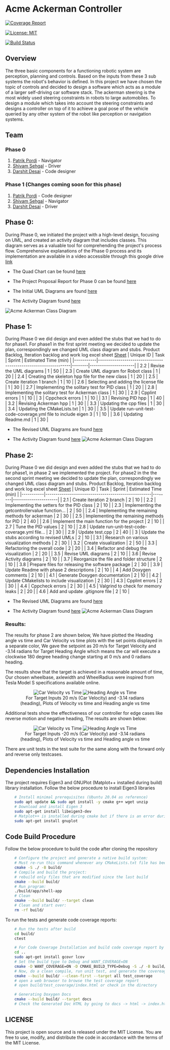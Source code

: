 # Acme Ackerman Controller

[![Coverage Report](https://codecov.io/gh/shivamsehgal77/Acme-Ackerman-Controller/branch/main/graph/badge.svg)](https://codecov.io/gh/shivamsehgal77/Acme-Ackerman-Controller) 

[![License: MIT](https://img.shields.io/badge/License-MIT-blue.svg)](https://opensource.org/licenses/MIT)

[![Build Status](https://github.com/shivamsehgal77/Acme-Ackerman-Controller/actions/workflows/run-unit-test-and-upload-codecov.yml/badge.svg)](https://github.com/shivamsehgal77/Acme-Ackerman-Controller/actions/workflows/run-unit-test-and-upload-codecov.yml)

## Overview

The three basic components for a functioning robotic system are perception, planning and controls. Based on the inputs from these 3 sub systems the robot's behavior is defined. In this project we have chosen the topic of controls and decided to design a software which acts as a module of a larger self-driving car software stack. The ackerman steering is the most widely used steering constraints in robots to large automobiles. To design a module which takes into account the steering constraints and designs a controller on top of it to achieve a goal pose of the vehicle queried by any other system of the robot like perception or navigation systems.

## Team 

### Phase 0
1. [Patrik Pordi](https://www.github.com/patrikpordi) - Navigator
2. [Shivam Sehgal](https://www.github.com/shivamsehgal77) - Driver
3. [Darshit Desai](https://www.github.com/darshit-desai) - Code designer

### Phase 1 (Changes coming soon for this phase)
1. [Patrik Pordi](https://www.github.com/patrikpordi) - Code designer
2. [Shivam Sehgal](https://www.github.com/shivamsehgal77) - Navigator
3. [Darshit Desai](https://www.github.com/darshit-desai) - Driver

## Phase 0:

During Phase 0, we initiated the project with a high-level design, focusing on UML, and created an activity diagram that includes classes. This diagram serves as a valuable tool for comprehending the project's process flow. Comprehensive explanations of the Phase 0 process and its implementation are available in a video accessible through this google drive [link](https://drive.google.com/file/d/1D6kjTWbVGHKaCZbz6bTfUVqyngHtdGbq/view?usp=share_link)

* The Quad Chart can be found [here](https://github.com/shivamsehgal77/Acme-Ackerman-Controller/tree/main/QuadChart/Initial_Phase0)

* The Project Proposal Report for Phase 0 can be found [here](https://github.com/shivamsehgal77/Acme-Ackerman-Controller/blob/main/Reports/Phase0/ENPM808X_Proposal_Phase0_AckermanSteeringControl.pdf)

* The Initial UML Diagrams are found [here](https://github.com/shivamsehgal77/Acme-Ackerman-Controller/tree/main/UML%20diagrams/Initial_Phase0)

* The Activity Diagram found [here](https://github.com/shivamsehgal77/Acme-Ackerman-Controller/blob/main/UML%20diagrams/Initial_Phase0/acme-ackerman-class-diagram.png)

<img src="UML-diagrams/Initial_Phase0/acme-ackerman-class-diagram.png" alt="Acme Ackerman Class Diagram" style="clip: rect(0px, auto, 20px, auto); max-width: 100%;">



## Phase 1:
During Phase 0 we did design and even added the stubs that we had to do for phase1. For phase1 in the first sprint meeting we decided to update the plan, correspondingly we changed UML class diagram and stubs. Product Backlog, Iteration backlog and work log excel sheet [Sheet](https://docs.google.com/spreadsheets/d/1ph1sYep433EigfkVelYI8igBHbYIN74LMEw9CF0V7-I/edit#gid=0 )
| Unique ID | Task                                                           | Sprint | Estimated Time (min) |
|-----------|----------------------------------------------------------------|--------|----------------------|
| 2.2       | Revise the UML diagrams                                        | 1      | 50                   |
| 2.3       | Create UML diagram for Robot class                             | 1      | 20                   |
| 2.4       | Creating the skeleton hpp file for the new class               | 1      | 20                   |
| 2.5       | Create iteration 1 branch                                      | 1      | 10                   |
| 2.6       | Selecting and adding the license file                          | 1      | 30                   |
| 2.7       | Implementing the solitary test for PID class                   | 1      | 20                   |
| 2.8       | Implementing the solitary test for Ackerman class              | 1      | 30                   |
| 2.9       | Cpplint errors                                                 | 1      | 10                   |
| 3         | Cppcheck errors                                                | 1      | 10                   |
| 3.1       | Revising PID hpp                                               | 1      | 40                   |
| 3.2       | Revising Ackerman hpp                                          | 1      | 30                   |
| 3.3       | Updating the cpp files                                         | 1      | 30                   |
| 3.4       | Updating the CMakeLists.txt                                    | 1      | 30                   |
| 3.5       | Update run-unit-test-code-coverage.yml file to include eigen 3 | 1      | 10                   |
| 3.6       | Updating Readme.md                                             | 1      | 30                   |

* The Revised UML Diagrams are found [here](https://github.com/shivamsehgal77/Acme-Ackerman-Controller/tree/main/UML%20diagrams/Revised_Phase1)

* The Activity Diagram found [here](https://github.com/shivamsehgal77/Acme-Ackerman-Controller/blob/main/UML%20diagrams/Revised_Phase1/acme-ackerman-class-diagram.png)
![Acme Ackerman Class Diagram](UML-diagrams/Revised_Phase1/acme-ackerman-class-diagram.png)

## Phase 2:
During Phase 0 we did design and even added the stubs that we had to do for phase1, in phase 2 we implemented the project. For phase2 in the the second sprint meeting we decided to update the plan, correspondingly we changed UML class diagram and stubs. Product Backlog, Iteration backlog and work log excel sheet [Sheet](https://docs.google.com/spreadsheets/d/1ph1sYep433EigfkVelYI8igBHbYIN74LMEw9CF0V7-I/edit#gid=0 )
| Unique ID | Task                                               | Sprint | Estimated Time (min) |
|-----------|----------------------------------------------------|--------|----------------------|
| 2.1       | Create iteration 2 branch                         | 2      | 10                   |
| 2.2       | Implementing the setters for the PID class       | 2      | 10                   |
| 2.3       | Implementing the getcontrollervalue function...  | 2      | 50                   |
| 2.4       | Implementing the remaining methods for ackerman  | 2      | 30                   |
| 2.5       | Implementing the remaining methods for PID       | 2      | 40                   |
| 2.6       | Implement the main function for the project      | 2      | 10                   |
| 2.7       | Tune the PID values                              | 2      | 10                   |
| 2.8       | Update run-unit-test-code-coverage.yml file...   | 2      | 30                   |
| 2.9       | Update test.cpp                                   | 2      | 40                   |
| 3         | Update the stubs according to revised UMLs       | 2      | 10                   |
| 3.1       | Research on various visualization methods        | 2      | 30                   |
| 3.2       | Create visualization                              | 2      | 50                   |
| 3.3       | Refactoring the overall code                      | 2      | 20                   |
| 3.4       | Refactor and debug the visualization               | 2      | 20                   |
| 3.5       | Revise UML diagrams                               | 2      | 10                   |
| 3.6       | Revise Activity diagrams                          | 2      | 10                   |
| 3.7       | Reorganize the file and folder structure          | 2      | 10                   |
| 3.8       | Prepare files for releasing the software package  | 2      | 30                   |
| 3.9       | Update Readme with phase 2 descriptions           | 2      | 10                   |
| 4         | Add Doxygen comments                              | 2      | 10                   |
| 4.1       | Generate Doxygen documentation                     | 2      | 10                   |
| 4.2       | Update CMakelists to include visualization        | 2      | 30                   |
| 4.3       | Cpplint errors                                   | 2      | 30                   |
| 4.4       | Cppcheck errors                                  | 2      | 30                   |
| 4.5       | Valgrind to check for memory leaks                | 2      | 20                   |
| 4.6       | Add and update .gitignore file                   | 2      | 10                   |


* The Revised UML Diagrams are found [here](https://github.com/shivamsehgal77/Acme-Ackerman-Controller/tree/main/UML%20diagrams/Revised_Phase2)

* The Activity Diagram found [here](https://github.com/shivamsehgal77/Acme-Ackerman-Controller/blob/main/UML%20diagrams/Revised_Phase2/Revised_Phase2_v1/acme-ackerman-class-diagram.png)
![Acme Ackerman Class Diagram](UML-diagrams/Revised_Phase2/Revised_Phase2_v1/acme-ackerman-class-diagram.png)

### Results:

The results for phase 2 are shown below, We have plotted the Heading angle vs time and Car Velocity vs time plots with the set points displayed in a separate color, We gave the setpoint as 20 m/s for Target Velocity and -3.14 radians for Target Heading Angle which means the car will execute a clockwise 180 degree heading change starting at 0 m/s and 0 radians heading.

The results show that the target is achieved in a reasonable amount of time, Our chosen wheelbase, axlewidth and WheelRadius were inspired from Tesla Model S specifications available online.

<div align="center">
  <figure>
    <img src="Results/Visualization/Velocity_vs_Time.png" alt="Car Velocity vs Time">
    <img src="Results/Visualization/Heading_Angle_vs_Time.png" alt="Heading Angle vs Time">
    <figcaption>For Target Inputs 20 m/s (Car Velocity) and -3.14 radians (heading), Plots of Velocity vs time and Heading angle vs time</figcaption>
  </figure>
</div>

Additional tests show the effectiveness of our controller for edge cases like reverse motion and negative heading, The results are shown below:

<div align="center">
  <figure>
    <img src="Results/Visualization/Velocity_vs_Time_Reverse.png" alt="Car Velocity vs Time">
    <img src="Results/Visualization/Heading_Angle_vs_Time_Reverse.png" alt="Heading Angle vs Time">
    <figcaption>For Target Inputs -20 m/s (Car Velocity) and -3.14 radians (heading), Plots of Velocity vs time and Heading angle vs time</figcaption>
  </figure>
</div>

There are unit tests in the test suite for the same along with the forward only and reverse only testcases.


## Dependencies Installation
The project requires Eigen3 and GNUPlot (Matplot++ installed during build) library installation. Follow the below procedure to install Eigen3 libraries

```bash
    # Install minimal prerequisites (Ubuntu 20.04 as reference)
    sudo apt update && sudo apt install -y cmake g++ wget unzip
    # Download and install Eigen 3
    sudo apt-get install libeigen3-dev
    # Matplot++ is installed during cmake but if there is an error during execution, Download if it gives gnuplot doesn't exist error
    sudo apt-get install gnuplot
```

## Code Build Procedure

Follow the below procedure to build the code after cloning the repository
```bash
    # Configure the project and generate a native build system:
    # Must re-run this command whenever any CMakeLists.txt file has been changed.
    cmake -S ./ -B build/
    # Compile and build the project:
    # rebuild only files that are modified since the last build
    cmake --build build/
    # Run program:
    ./build/app/shell-app
    # Clean
    cmake --build build/ --target clean
    # Clean and start over:
    rm -rf build/
```

To run the tests and generate code coverage reports:

```bash
    # Run the tests after build
    cd build/
    ctest

    # For Code Coverage Installation and build code coverage report by going to build directory
    cd ..
    sudo apt-get install gcovr lcov
    # Set the build type to Debug and WANT_COVERAGE=ON
    cmake -D WANT_COVERAGE=ON -D CMAKE_BUILD_TYPE=Debug -S ./ -B build/
    # Now, do a clean compile, run unit test, and generate the covereage report
    cmake --build build/ --clean-first --target all test_coverage
    # open a web browser to browse the test coverage report
    # open build/test_coverage/index.html or check in the directory

    # Generating Doxygen Docs 
    cmake --build build/ --target docs
    # Check the Generated Doc HTML by going to docs -> html -> index.html
```

## LICENSE

This project is open source and is released under the MIT License. You are free to use, modify, and distribute the code in accordance with the terms of the MIT License.
